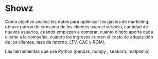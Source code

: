 # Showz 
Como objetivo analice los datos para optimizar los gastos de marketing, obtuve patron de consumo de los clientes usan el servicio, cantidad de nuevos usuarios, cuándo empiezan a comprar, cuánto dinero aporta cada cliente a la compañía, cuándo los ingresos cubren el costo de adquisición de los clientes, tasa de retorno, LTV, CAC y ROMI. 

Las herramientas que use Python (pandas, numpy , seaborn, matplotlib)
